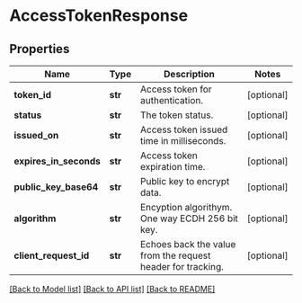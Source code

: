 # AccessTokenResponse

## Properties
Name | Type | Description | Notes
------------ | ------------- | ------------- | -------------
**token_id** | **str** | Access token for authentication. | [optional] 
**status** | **str** | The token status. | [optional] 
**issued_on** | **str** | Access token issued time in milliseconds. | [optional] 
**expires_in_seconds** | **str** | Access token expiration time. | [optional] 
**public_key_base64** | **str** | Public key to encrypt data. | [optional] 
**algorithm** | **str** | Encyption algorithym. One way ECDH 256 bit key. | [optional] 
**client_request_id** | **str** | Echoes back the value from the request header for tracking. | [optional] 

[[Back to Model list]](../README.md#documentation-for-models) [[Back to API list]](../README.md#documentation-for-api-endpoints) [[Back to README]](../README.md)


